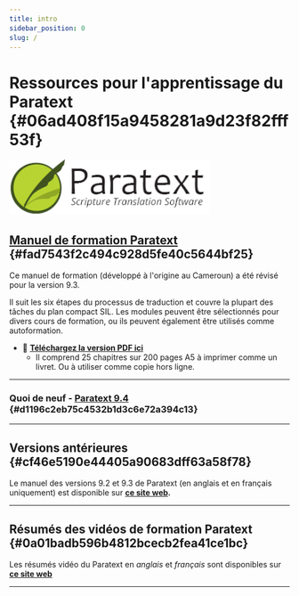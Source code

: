 ```yaml
---
title: intro
sidebar_position: 0
slug: /
---
```




# Ressources pour l'apprentissage du Paratext {#06ad408f15a9458281a9d23f82fff53f}


![](./415098770.png)


## [Manuel de formation Paratext](/Overview) {#fad7543f2c494c928d5fe40c5644bf25}


Ce manuel de formation (développé à l'origine au Cameroun) a été révisé pour la version 9.3.


Il suit les six étapes du processus de traduction et couvre la plupart des tâches du plan compact SIL. Les modules peuvent être sélectionnés pour divers cours de formation, ou ils peuvent également être utilisés comme autoformation.

- 📖 [**Téléchargez la version PDF ici**](https://manual.paratext.org/fr/downloads/Ptx-man-a5-fr-9.4.pdf)
    - Il comprend 25 chapitres sur 200 pages A5 à imprimer comme un livret. Ou à utiliser comme copie hors ligne.

---


### Quoi de neuf - [Paratext 9.4](/f293059a-b12b-485f-8d5b-bfd1ca114a8b) {#d1196c2eb75c4532b1d3c6e72a394c13}


---


## Versions antérieures {#cf46e5190e44405a90683dff63a58f78}


Le manuel des versions 9.2 et 9.3 de Paratext (en anglais et en français uniquement) est disponible sur [**ce site web**](https://jennibeadle/paratextmanversions/)**.**


---


## Résumés des vidéos de formation Paratext {#0a01badb596b4812bcecb2fea41ce1bc}


Les résumés vidéo du Paratext en _anglais_ et _français_ sont disponibles sur [**ce site web**](https://jennibeadle.github.io/paratext-vidsum/)


---

